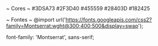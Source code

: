 ~ Cores ~
#3DSA73
#2F3D40
#455559
#28403D
#182425


~ Fontes ~
@import url('https://fonts.googleapis.com/css2?family=Montserrat:wght@300;400;500&display=swap');

font-family: 'Montserrat', sans-serif;

